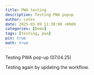 ```yaml
---
title: PWA testing
description: Testing PWA popup 
author: cotes
date: 2025-03-09 11:30:00 +0600
categories: [Demo]
tags: [testing, pwa]
pin: true
math: true
---
```


Testing PWA pop-up (07.04.25)

Testing again by updating the workflow.